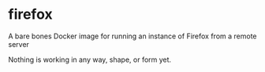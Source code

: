 # firefox
A bare bones Docker image for running an instance of Firefox from a remote server

Nothing is working in any way, shape, or form yet.
